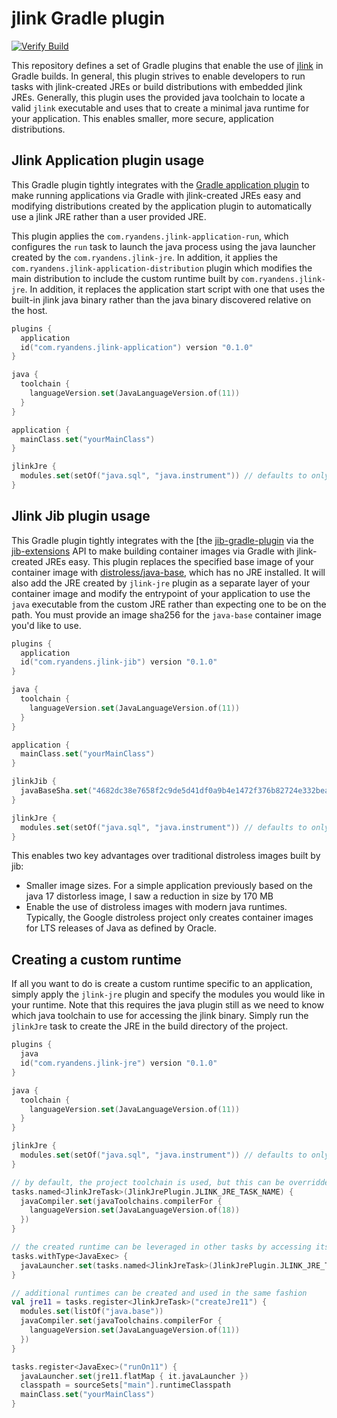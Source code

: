 # jlink Gradle plugin

[![Verify Build](https://github.com/ryandens/jlink-gradle-plugin/actions/workflows/build-verification.yaml/badge.svg)](https://github.com/ryandens/jlink-gradle-plugin/actions/workflows/build-verification.yaml)

This repository defines a set of Gradle plugins that enable the use of [jlink](TODO) in Gradle builds. In general,
this plugin strives to enable developers to run tasks with jlink-created JREs or build distributions with embedded jlink
JREs. Generally, this plugin uses the provided java toolchain to locate a valid `jlink` executable and uses that to 
create a minimal java runtime for your application. This enables smaller, more secure, application distributions. 

## Jlink Application plugin usage

This Gradle plugin tightly integrates with the [Gradle application plugin](https://docs.gradle.org/current/userguide/application_plugin.html)
to make running applications via Gradle with jlink-created JREs easy and modifying distributions created by the application
plugin to automatically use a jlink JRE rather than a user provided JRE.

This plugin applies the `com.ryandens.jlink-application-run`, which configures the `run` task to launch the java process
using the java launcher created by the `com.ryandens.jlink-jre`. In addition, it applies the 
`com.ryandens.jlink-application-distribution` plugin which modifies the main distribution to include the custom runtime
built by `com.ryandens.jlink-jre`. In addition, it replaces the application start script with one that uses the built-in
jlink java binary rather than the java binary discovered relative on the host.

```kotlin
plugins {
  application
  id("com.ryandens.jlink-application") version "0.1.0"
}

java {
  toolchain {
    languageVersion.set(JavaLanguageVersion.of(11))
  }
}

application {
  mainClass.set("yourMainClass")
}

jlinkJre {
  modules.set(setOf("java.sql", "java.instrument")) // defaults to only java.base
}

```

## Jlink Jib plugin usage

This Gradle plugin tightly integrates with the [the [jib-gradle-plugin](https://github.com/GoogleContainerTools/jib/tree/master/jib-gradle-plugin)
via the [jib-extensions](https://github.com/GoogleContainerTools/jib-extensions) API to make building container images 
via Gradle with jlink-created JREs easy. This plugin replaces the specified base image of your container image with
[distroless/java-base](https://console.cloud.google.com/gcr/images/distroless/global/java-base), which has no JRE
installed. It will also add the JRE created by `jlink-jre` plugin as a separate layer of your container image and modify
the entrypoint of your application to use the `java` executable from the custom JRE rather than expecting one to be on
the path. You must provide an image sha256 for the `java-base` container image you'd like to use.


```kotlin
plugins {
  application
  id("com.ryandens.jlink-jib") version "0.1.0"
}

java {
  toolchain {
    languageVersion.set(JavaLanguageVersion.of(11))
  }
}

application {
  mainClass.set("yourMainClass")
}

jlinkJib {
  javaBaseSha.set("4682dc38e7658f2c9de5d41df0a9b4e1472f376b82724e332bea91de33a83fbf")
}

jlinkJre {
  modules.set(setOf("java.sql", "java.instrument")) // defaults to only java.base
}

```

This enables two key advantages over traditional distroless images built by jib:
- Smaller image sizes. For a simple application previously based on the java 17 distorless image, I saw a reduction in size by 170 MB
- Enable the use of distroless images with modern java runtimes. Typically, the Google distroless project only creates container images for LTS releases of Java as defined by Oracle. 

## Creating a custom runtime

If all you want to do is create a custom runtime specific to an application, simply apply the `jlink-jre` plugin and 
specify the modules you would like in your runtime. Note that this requires the java plugin still as we need to know 
which java toolchain to use for accessing the jlink binary. Simply run the `jlinkJre` task to create the JRE in the 
build directory of the project.

```kotlin
plugins {
  java
  id("com.ryandens.jlink-jre") version "0.1.0"
}

java {
  toolchain {
    languageVersion.set(JavaLanguageVersion.of(11))
  }
}

jlinkJre {
  modules.set(setOf("java.sql", "java.instrument")) // defaults to only java.base
}

// by default, the project toolchain is used, but this can be overridden at the task level
tasks.named<JlinkJreTask>(JlinkJrePlugin.JLINK_JRE_TASK_NAME) {
  javaCompiler.set(javaToolchains.compilerFor {
    languageVersion.set(JavaLanguageVersion.of(18))
  })
}

// the created runtime can be leveraged in other tasks by accessing its custom java launcher
tasks.withType<JavaExec> {
  javaLauncher.set(tasks.named<JlinkJreTask>(JlinkJrePlugin.JLINK_JRE_TASK_NAME).flatMap { it.javaLauncher })
}

// additional runtimes can be created and used in the same fashion
val jre11 = tasks.register<JlinkJreTask>("createJre11") {
  modules.set(listOf("java.base"))
  javaCompiler.set(javaToolchains.compilerFor {
    languageVersion.set(JavaLanguageVersion.of(11))
  })
}

tasks.register<JavaExec>("runOn11") {
  javaLauncher.set(jre11.flatMap { it.javaLauncher })
  classpath = sourceSets["main"].runtimeClasspath
  mainClass.set("yourMainClass")
}

```
